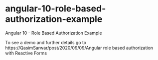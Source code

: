 # angular-10-role-based-authorization-example

Angular 10 - Role Based Authorization Example

To see a demo and further details go to https://QasimSarwar/post/2020/09/09/Angular role based authorization with Reactive Forms